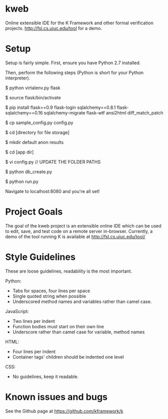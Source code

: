 kweb
====

Online extensible IDE for the K Framework and other formal verification projects.  http://fsl.cs.uiuc.edu/tool for a demo.

Setup
===

Setup is fairly simple.  First, ensure you have Python 2.7 installed.

Then, perform the following steps (Python is short for your Python interpreter).

$ python virtalenv.py flask

$ source flask/bin/activate

$ pip install flask==0.9 flask-login sqlalchemy==0.8.1 flask-sqlalchemy==0.16 sqlalchemy-migrate flask-wtf ansi2html diff_match_patch

$ cp sample_config.py config.py

$ cd [directory for file storage]

$ mkdir default anon results

$ cd [app dir]


$ vi config.py // UPDATE THE FOLDER PATHS

$ python db_create.py

$ python run.py

Navigate to localhost:8080 and you're all set!

Project Goals
===
The goal of the kweb project is an extensible online IDE which can be used to edit, save, and test code on a remote server in-browser.
Currently, a demo of the tool running K is available at http://fsl.cs.uiuc.edu/tool/

Style Guidelines
===
These are loose guidelines, readability is the most important.

Python:
- Tabs for spaces, four lines per space
- Single quoted string when possible
- Underscored method names and variables rather than camel case.

JavaScript:
- Two lines per indent
- Function bodies must start on their own line
- Underscore rather than camel case for variable, method names

HTML:
- Four lines per indent
- Container tags' children should be indented one level

CSS:
- No guidelines, keep it readable.

Known issues and bugs
===
See the Github page at https://github.com/kframework/k

